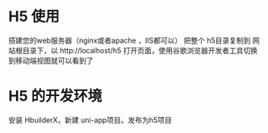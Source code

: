 # H5 使用
搭建您的web服务器（nginx或者apache ，IIS都可以）
把整个 h5目录复制到 网站根目录下，以 http://localhost/h5 打开页面，使用谷歌浏览器开发者工具切换到移动端视图就可以看到了

# H5 的开发环境
安装 HbuilderX，新建 uni-app项目。发布为h5项目


